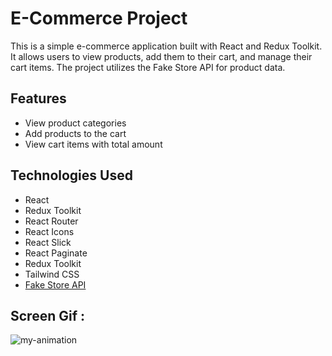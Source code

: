 # E-Commerce Project

This is a simple e-commerce application built with React and Redux Toolkit. It allows users to view products, add them to their cart, and manage their cart items. The project utilizes the Fake Store API for product data.

## Features

- View product categories
- Add products to the cart
- View cart items with total amount

## Technologies Used

- React
- Redux Toolkit
- React Router
- React Icons
- React Slick
- React Paginate
- Redux Toolkit
- Tailwind CSS
- [Fake Store API](https://fakestoreapi.com)

## Screen Gif :
![my-animation](https://github.com/user-attachments/assets/81cb694c-201d-4361-9d6d-b3620df726c3)
